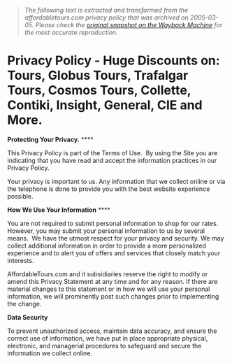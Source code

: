 > *The following text is extracted and transformed from the affordabletours.com privacy policy that was archived on 2005-03-05. Please check the [original snapshot on the Wayback Machine](https://web.archive.org/web/20050305075523id_/http%3A//www.affordabletours.com/Terms/privacypolicy.html) for the most accurate reproduction.*

# Privacy Policy - Huge Discounts on: Tours, Globus Tours, Trafalgar Tours, Cosmos Tours, Collette, Contiki, Insight, General, CIE and More.

**Protecting Your Privacy.** ****

This Privacy Policy is part of the Terms of Use.  By using the Site you are indicating that you have read and accept the information practices in our Privacy Policy. 

Your privacy is important to us. Any information that we collect online or via the telephone is done to provide you with the best website experience possible. 

**How We Use Your Information** ****

You are not required to submit personal information to shop for our rates.  However, you may submit your personal information to us by several means.  We have the utmost respect for your privacy and security. We may collect additional information in order to provide a more personalized experience and to alert you of offers and services that closely match your interests. 

AffordableTours.com and it subsidiaries reserve the right to modify or amend this Privacy Statement at any time and for any reason. If there are material changes to this statement or in how we will use your personal information, we will prominently post such changes prior to implementing the change. 

  
**Data Security**

To prevent unauthorized access, maintain data accuracy, and ensure the correct use of information, we have put in place appropriate physical, electronic, and managerial procedures to safeguard and secure the information we collect online. 
